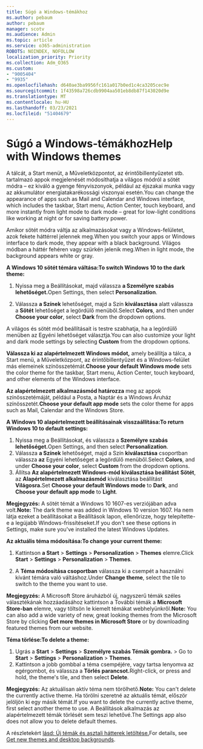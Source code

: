 ```yaml
---
title: Súgó a Windows-témákhoz
ms.author: pebaum
author: pebaum
manager: scotv
ms.audience: Admin
ms.topic: article
ms.service: o365-administration
ROBOTS: NOINDEX, NOFOLLOW
localization_priority: Priority
ms.collection: Adm_O365
ms.custom:
- "9005404"
- "9935"
ms.openlocfilehash: d640ae3ba9956fc161a017b0ed1c4ca3205cec9e
ms.sourcegitcommit: 1f43598a726cdb9904aa501eb8db87f143020d9e
ms.translationtype: MT
ms.contentlocale: hu-HU
ms.lasthandoff: 03/23/2021
ms.locfileid: "51404679"
---
```

# <a name="help-with-windows-themes"></a><span data-ttu-id="000c5-102">Súgó a Windows-témákhoz</span><span class="sxs-lookup"><span data-stu-id="000c5-102">Help with Windows themes</span></span>

<span data-ttu-id="000c5-103">A tálcát, a Start menüt, a Műveletközpontot, az érintőbillentyűzetet stb. tartalmazó appok megjelenését módosíthatja a világos módról a sötét módra – ez kiváló a gyenge fényviszonyok, például az éjszakai munka vagy az akkumulátor energiatakarékossági viszonyai esetén.</span><span class="sxs-lookup"><span data-stu-id="000c5-103">You can change the appearance of apps such as Mail and Calendar and Windows interface, which includes the taskbar, Start menu, Action Center, touch keyboard, and more instantly from light mode to dark mode – great for low-light conditions like working at night or for saving battery power.</span></span>  

<span data-ttu-id="000c5-104">Amikor sötét módra váltja az alkalmazásokat vagy a Windows-felületet, azok fekete háttérrel jelennek meg.</span><span class="sxs-lookup"><span data-stu-id="000c5-104">When you switch your apps or Windows interface to dark mode, they appear with a black background.</span></span> <span data-ttu-id="000c5-105">Világos módban a háttér fehéren vagy szürkén jelenik meg.</span><span class="sxs-lookup"><span data-stu-id="000c5-105">When in light mode, the background appears white or gray.</span></span>
 
<span data-ttu-id="000c5-106">**A Windows 10 sötét témára váltása:**</span><span class="sxs-lookup"><span data-stu-id="000c5-106">**To switch Windows 10 to the dark theme:**</span></span>

1. <span data-ttu-id="000c5-107">Nyissa meg a Beállításokat, majd válassza **a Személyre szabás lehetőséget.**</span><span class="sxs-lookup"><span data-stu-id="000c5-107">Open Settings, then select **Personalization**.</span></span>
  
1. <span data-ttu-id="000c5-108">Válassza **a Színek** lehetőséget, majd a Szín **kiválasztása** alatt válassza a **Sötét** lehetőséget a legördülő menüből.</span><span class="sxs-lookup"><span data-stu-id="000c5-108">Select **Colors**, and then under **Choose your color**, select **Dark** from the dropdown options.</span></span>

<span data-ttu-id="000c5-109">A világos és sötét mód beállításait  is testre szabhatja, ha a legördülő menüben az Egyéni lehetőséget választja.</span><span class="sxs-lookup"><span data-stu-id="000c5-109">You can also customize your light and dark mode settings by selecting **Custom** from the dropdown options.</span></span>

<span data-ttu-id="000c5-110">**Válassza ki az alapértelmezett Windows módot,** amely beállítja a tálca, a Start menü, a Műveletközpont, az érintőbillentyűzet és a Windows-felület más elemeinek színösszetémát.</span><span class="sxs-lookup"><span data-stu-id="000c5-110">**Choose your default Windows mode** sets the color theme for the taskbar, Start menu, Action Center, touch keyboard, and other elements of the Windows interface.</span></span>  

<span data-ttu-id="000c5-111">**Az alapértelmezett alkalmazásmód határozza** meg az appok színösszetémáját, például a Posta, a Naptár és a Windows Áruház színösszetét.</span><span class="sxs-lookup"><span data-stu-id="000c5-111">**Choose your default app mode** sets the color theme for apps such as Mail, Calendar and the Windows Store.</span></span>
 
<span data-ttu-id="000c5-112">**A Windows 10 alapértelmezett beállításainak visszaállítása:**</span><span class="sxs-lookup"><span data-stu-id="000c5-112">**To return Windows 10 to default settings:**</span></span>

1. <span data-ttu-id="000c5-113">Nyissa meg a Beállításokat, és válassza a **Személyre szabás lehetőséget.**</span><span class="sxs-lookup"><span data-stu-id="000c5-113">Open Settings, and then select **Personalization**.</span></span>  
1. <span data-ttu-id="000c5-114">Válassza **a Színek** lehetőséget, majd a Szín **kiválasztása** csoportban válassza **az** Egyéni lehetőséget a legördülő menüből.</span><span class="sxs-lookup"><span data-stu-id="000c5-114">Select **Colors**, and under **Choose your color**, select **Custom** from the dropdown options.</span></span>  
1. <span data-ttu-id="000c5-115">Állítsa **Az alapértelmezett Windows-mód kiválasztása beállítást** **Sötét**, az **Alapértelmezett alkalmazásmód** kiválasztása beállítást **Világosra.**</span><span class="sxs-lookup"><span data-stu-id="000c5-115">Set **Choose your default Windows mode** to **Dark**, and **Choose your default app mode** to **Light**.</span></span>

<span data-ttu-id="000c5-116">**Megjegyzés:** A sötét témát a Windows 10 1607-es verziójában adva volt.</span><span class="sxs-lookup"><span data-stu-id="000c5-116">**Note:** The dark theme was added in Windows 10 version 1607.</span></span> <span data-ttu-id="000c5-117">Ha nem látja ezeket a beállításokat a Beállítások lapon, ellenőrizze, hogy telepítette-e a legújabb Windows-frissítéseket.</span><span class="sxs-lookup"><span data-stu-id="000c5-117">If you don't see these options in Settings, make sure you've installed the latest Windows Updates.</span></span>

<span data-ttu-id="000c5-118">**Az aktuális téma módosítása:**</span><span class="sxs-lookup"><span data-stu-id="000c5-118">**To change your current theme:**</span></span>

1. <span data-ttu-id="000c5-119">Kattintson **a Start**  >  **Settings**  >  **Personalization**  >  **Themes** elemre.</span><span class="sxs-lookup"><span data-stu-id="000c5-119">Click **Start** > **Settings** > **Personalization** > **Themes**.</span></span>  

1. <span data-ttu-id="000c5-120">A **Téma módosítása csoportban** válassza ki a csempét a használni kívánt témára való váltáshoz.</span><span class="sxs-lookup"><span data-stu-id="000c5-120">Under **Change theme**, select the tile to switch to the theme you want to use.</span></span> 

<span data-ttu-id="000c5-121">**Megjegyzés:** A Microsoft Store áruházból új, nagyszerű témák széles választékának hozzáadásához kattintson a További témák a **Microsoft Store-ban** elemre, vagy töltsön le kiemelt témákat webhelyünkről.</span><span class="sxs-lookup"><span data-stu-id="000c5-121">**Note:** You can also add a wide variety of new, great looking themes from the Microsoft Store by clicking **Get more themes in Microsoft Store** or by downloading featured themes from our website.</span></span>

<span data-ttu-id="000c5-122">**Téma törlése:**</span><span class="sxs-lookup"><span data-stu-id="000c5-122">**To delete a theme:**</span></span>

1. <span data-ttu-id="000c5-123">Ugrás a **Start**  >  **Settings**  >  **Személyre szabás Témák gombra.**  >  </span><span class="sxs-lookup"><span data-stu-id="000c5-123">Go to **Start** > **Settings** > **Personalization** > **Themes**.</span></span> 
1. <span data-ttu-id="000c5-124">Kattintson a jobb gombbal a téma csempéjére, vagy tartsa lenyomva az egérgombot, és válassza a **Törlés parancsot.**</span><span class="sxs-lookup"><span data-stu-id="000c5-124">Right-click, or press and hold, the theme's tile, and then select **Delete**.</span></span> 

<span data-ttu-id="000c5-125">**Megjegyzés:** Az aktuálisan aktív téma nem törölhető.</span><span class="sxs-lookup"><span data-stu-id="000c5-125">**Note:** You can't delete the currently active theme.</span></span> <span data-ttu-id="000c5-126">Ha törölni szeretné az aktuális témát, először jelöljön ki egy másik témát.</span><span class="sxs-lookup"><span data-stu-id="000c5-126">If you want to delete the currently active theme, first select another theme to use.</span></span> <span data-ttu-id="000c5-127">A Beállítások alkalmazás az alapértelmezett témák törlését sem teszi lehetővé.</span><span class="sxs-lookup"><span data-stu-id="000c5-127">The Settings app also does not allow you to delete default themes.</span></span>

<span data-ttu-id="000c5-128">A részletekért [lásd: Új témák és asztali hátterek letöltése.](https://support.microsoft.com/windows/get-new-themes-and-desktop-backgrounds-09e3e0a6-02e3-5ecd-22a1-5d048e3cb0d3)</span><span class="sxs-lookup"><span data-stu-id="000c5-128">For details, see [Get new themes and desktop backgrounds](https://support.microsoft.com/windows/get-new-themes-and-desktop-backgrounds-09e3e0a6-02e3-5ecd-22a1-5d048e3cb0d3).</span></span>
